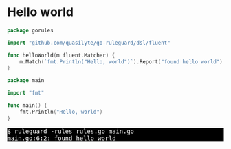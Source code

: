 # Hello world

```go
package gorules

import "github.com/quasilyte/go-ruleguard/dsl/fluent"

func helloWorld(m fluent.Matcher) {
	m.Match(`fmt.Println("Hello, world")`).Report("found hello world")
}
```

```go
package main

import "fmt"

func main() {
	fmt.Println("Hello, world")
}
```

<pre style="color: white; background-color: black">
$ ruleguard -rules rules.go main.go
main.go:6:2: found hello world
</pre>
